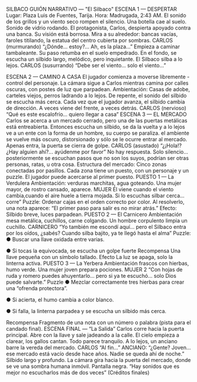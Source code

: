 SILBACO
GUIÓN NARRATIVO — "El Silbaco"
ESCENA 1 — DESPERTAR
Lugar: Plaza Luis de Fuentes, Tarija.
Hora: Madrugada, 2:43 AM.
El sonido de los grillos y un viento seco rompen el silencio.
Una botella cae al suelo.
Sonido de vidrio rodando.
El protagonista, Carlos, despierta apoyado contra una banca.
Su visión está borrosa. Mira a su alrededor: bancas vacías, faroles titilando, la estatua del centro cubierta por sombras.
CARLOS
(murmurando) “¿Dónde... estoy?... Ah, es la plaza...”
Empieza a caminar tambaleante. Su paso retumba en el suelo empedrado.
En el fondo, se escucha un silbido largo, melódico, pero inquietante.
El Silbaco silba a lo lejos.
CARLOS 
(susurrando) “Debe ser el viento... solo el viento...”

ESCENA 2 — CAMINO A CASA
El jugador comienza a moverse libremente - control del personaje.
La cámara sigue a Carlos mientras camina por calles oscuras, con postes de luz que parpadean.
Ambientación:
Casas de adobe, carteles viejos, perros ladrando a lo lejos.
De repente, el sonido del silbido se escucha más cerca.
Cada vez que el jugador avanza, el silbido cambia de dirección.
 A veces viene del frente, a veces detrás.
CARLOS
(nervioso) “Qué es este escalofrío… quiero llegar a casa”
ESCENA 3 — EL MERCADO
Carlos se acerca a un mercado cerrado, pero una de las puertas metálicas está entreabierta. Entonces escucha un silbido, se da la vuelta y a lo lejos ve a un ente con la forma de un hombre, su cuerpo se paraliza. el ambiente se vuelve más oscuro, distorsionado y sólo se le ocurre entrar al mercado.
Apenas entra, la puerta se cierra de golpe.
CARLOS
 (asustado) “¿¡Hola!? ¿Hay alguien ahí?... ayúdenme por favor”
No hay respuesta. Solo silencio... posteriormente se escuchan pasos que no son los suyos, podrían ser otras personas, ratas, u otra cosa.
Estructura del mercado: 
Cinco zonas conectadas por pasillos.
Cada zona tiene un puesto, con un personaje y un puzzle.
El jugador puede acercarse al primer puesto. 
PUESTO 1 — La Verdulera
Ambientación: verduras marchitas, agua goteando.
Una mujer mayor, de rostro cansado, aparece.
MUJER
Él viene cuando el viento cambia,cuando el aire huele a tierra mojada.
Si lo escuchas silbar cerca… corre”
Puzzle:
Ordenar cajas en el orden correcto por color.
Al resolverlo, una nota aparece:
“El primer paso para salir es no mirar atrás.”
Efecto:
Silbido breve, luces parpadean.
PUESTO 2 — El Carnicero
Ambientación
mesa metálica, cuchillos, carne colgando.
 Un hombre corpulento limpia un cuchillo.
CARNICERO
“Yo también me escondí aquí… pero el Silbaco entra por los oídos, ¿sabés?
 Cuando silba bajito, ya te llegó hasta el alma”
Puzzle:
●	Buscar una llave oxidada entre varias.

●	Si tocas la equivocada, se escucha un golpe fuerte
Recompensa
 Una llave pequeña con un símbolo tallado.
 Efecto
 La luz se apaga, solo la linterna activa.
PUESTO 3 — La Yerbera
Ambientación
frascos con hierbas, humo verde.
 Una mujer joven prepara pociones.
MUJER 2
“Con hojas de ruda y romero puedes ahuyentarlo…
 pero si ya te escuchó… solo Dios puede salvarte.”
Puzzle
●	Mezclar correctamente tres hierbas para crear una “ofrenda protectora”.

●	Si acierta, el humo cambia a color blanco.

●	Si falla, la linterna parpadea y se escucha un silbido más cerca.

Recompensa
 Fragmento de una nota con un número o palabra (pista para el candado final).
ESCENA FINAL — “La Salida”
Carlos corre hacia la puerta principal.
Abre con la llave y sale jadeando a la calle.
El cielo empieza a clarear, los gallos cantan.
 Todo parece tranquilo.
A lo lejos, un anciano barre la vereda del mercado.
CARLOS
“Al fin…”
ANCIANO:
“¿Gente? Joven… ese mercado está vacío desde hace años. Nadie se queda ahí de noche.”
Silbido largo y profundo.
 La cámara gira hacia la puerta del mercado, donde se ve una sombra humana inmóvil.
Pantalla negra.
“Hay sonidos que es mejor no escucharlos más de dos veces”
(Créditos finales)




